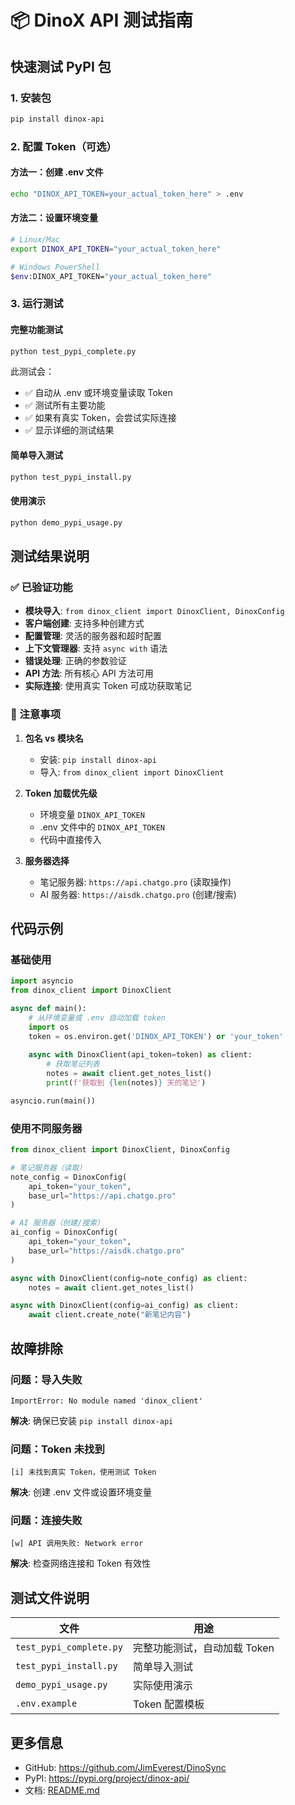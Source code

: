 # 📦 DinoX API 测试指南

## 快速测试 PyPI 包

### 1. 安装包
```bash
pip install dinox-api
```

### 2. 配置 Token（可选）

#### 方法一：创建 .env 文件
```bash
echo "DINOX_API_TOKEN=your_actual_token_here" > .env
```

#### 方法二：设置环境变量
```bash
# Linux/Mac
export DINOX_API_TOKEN="your_actual_token_here"

# Windows PowerShell
$env:DINOX_API_TOKEN="your_actual_token_here"
```

### 3. 运行测试

#### 完整功能测试
```bash
python test_pypi_complete.py
```

此测试会：
- ✅ 自动从 .env 或环境变量读取 Token
- ✅ 测试所有主要功能
- ✅ 如果有真实 Token，会尝试实际连接
- ✅ 显示详细的测试结果

#### 简单导入测试
```bash
python test_pypi_install.py
```

#### 使用演示
```bash
python demo_pypi_usage.py
```

## 测试结果说明

### ✅ 已验证功能
- **模块导入**: `from dinox_client import DinoxClient, DinoxConfig`
- **客户端创建**: 支持多种创建方式
- **配置管理**: 灵活的服务器和超时配置
- **上下文管理器**: 支持 `async with` 语法
- **错误处理**: 正确的参数验证
- **API 方法**: 所有核心 API 方法可用
- **实际连接**: 使用真实 Token 可成功获取笔记

### 📌 注意事项
1. **包名 vs 模块名**
   - 安装: `pip install dinox-api`
   - 导入: `from dinox_client import DinoxClient`

2. **Token 加载优先级**
   - 环境变量 `DINOX_API_TOKEN`
   - .env 文件中的 `DINOX_API_TOKEN`
   - 代码中直接传入

3. **服务器选择**
   - 笔记服务器: `https://api.chatgo.pro` (读取操作)
   - AI 服务器: `https://aisdk.chatgo.pro` (创建/搜索)

## 代码示例

### 基础使用
```python
import asyncio
from dinox_client import DinoxClient

async def main():
    # 从环境变量或 .env 自动加载 token
    import os
    token = os.environ.get('DINOX_API_TOKEN') or 'your_token'
    
    async with DinoxClient(api_token=token) as client:
        # 获取笔记列表
        notes = await client.get_notes_list()
        print(f'获取到 {len(notes)} 天的笔记')

asyncio.run(main())
```

### 使用不同服务器
```python
from dinox_client import DinoxClient, DinoxConfig

# 笔记服务器（读取）
note_config = DinoxConfig(
    api_token="your_token",
    base_url="https://api.chatgo.pro"
)

# AI 服务器（创建/搜索）
ai_config = DinoxConfig(
    api_token="your_token",
    base_url="https://aisdk.chatgo.pro"
)

async with DinoxClient(config=note_config) as client:
    notes = await client.get_notes_list()

async with DinoxClient(config=ai_config) as client:
    await client.create_note("新笔记内容")
```

## 故障排除

### 问题：导入失败
```
ImportError: No module named 'dinox_client'
```
**解决**: 确保已安装 `pip install dinox-api`

### 问题：Token 未找到
```
[i] 未找到真实 Token，使用测试 Token
```
**解决**: 创建 .env 文件或设置环境变量

### 问题：连接失败
```
[w] API 调用失败: Network error
```
**解决**: 检查网络连接和 Token 有效性

## 测试文件说明

| 文件 | 用途 |
|------|------|
| `test_pypi_complete.py` | 完整功能测试，自动加载 Token |
| `test_pypi_install.py` | 简单导入测试 |
| `demo_pypi_usage.py` | 实际使用演示 |
| `.env.example` | Token 配置模板 |

## 更多信息

- GitHub: https://github.com/JimEverest/DinoSync
- PyPI: https://pypi.org/project/dinox-api/
- 文档: [README.md](README.md)
